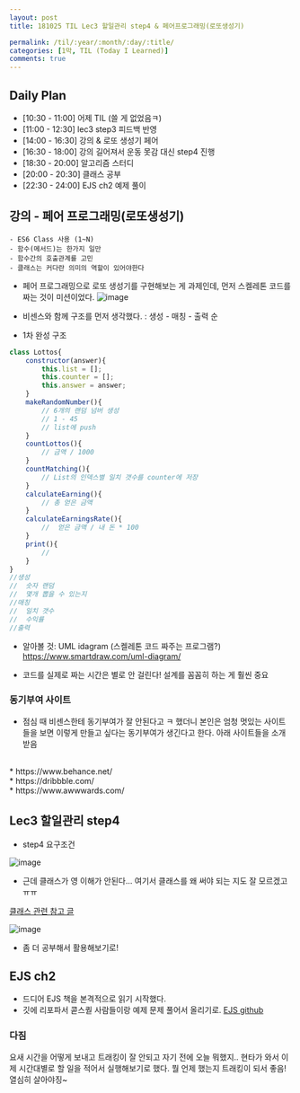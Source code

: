 ```yaml
---
layout: post
title: 181025 TIL Lec3 할일관리 step4 & 페어프로그래밍(로또생성기)

permalink: /til/:year/:month/:day/:title/
categories: [1막, TIL (Today I Learned)]
comments: true
---
```


## Daily Plan
- [10:30 - 11:00] 어제 TIL (쓸 게 없었음ㅋ)
- [11:00 - 12:30] lec3 step3 피드백 반영
- [14:00 - 16:30] 강의 & 로또 생성기 페어
- [16:30 - 18:00] 강의 길어져서 운동 못감 대신 step4 진행
- [18:30 - 20:00] 알고리즘 스터디
- [20:00 - 20:30] 클래스 공부
- [22:30 - 24:00] EJS ch2 예제 풀이

## 강의 - 페어 프로그래밍(로또생성기)

```text
- ES6 Class 사용 (1~N)
- 함수(메서드)는 한가지 일만
- 함수간의 호출관계를 고민 
- 클래스는 커다란 의미의 역할이 있어야한다
```

- 페어 프로그래밍으로 로또 생성기를 구현해보는 게 과제인데, 먼저 스켈레톤 코드를 짜는 것이 미션이었다.
![image](https://user-images.githubusercontent.com/40848630/47539232-36609600-d90a-11e8-8707-a83f32e0218c.png)

- 비센스와 함께 구조를 먼저 생각했다. 
: 생성 - 매칭 - 출력 순

- 1차 완성 구조

```javascript
class Lottos{
    constructor(answer){
        this.list = [];
        this.counter = [];
        this.answer = answer;
    }
    makeRandomNumber(){
        // 6개의 랜덤 넘버 생성
        // 1 - 45
        // list에 push
    }
    countLottos(){
        // 금액 / 1000
    }
    countMatching(){
        // List의 인덱스별 일치 갯수를 counter에 저장
    }
    calculateEarning(){
        // 총 얻은 금액
    }
    calculateEarningsRate(){
        //  얻은 금액 / 내 돈 * 100
    }
    print(){
        // 
    }
}
//생성
//  숫자 랜덤
//  몇개 뽑을 수 있는지
//매칭
//  일치 갯수
//  수익률
//출력
```

- 알아볼 것: UML idagram (스켈레톤 코드 짜주는 프로그램?) https://www.smartdraw.com/uml-diagram/

- 코드를 실제로 짜는 시간은 별로 안 걸린다! 설계를 꼼꼼히 하는 게 훨씬 중요 

### 동기부여 사이트

- 점심 때 비센스한테 동기부여가 잘 안된다고 ㅋ 했더니 본인은 엄청 멋있는 사이트들을 보면 이렇게 만들고 싶다는 동기부여가 생긴다고 한다. 아래 사이트들을 소개 받음
<br>
    * https://www.behance.net/<br>
    * https://dribbble.com/<br>
    * https://www.awwwards.com/<br>


## Lec3 할일관리 step4
- step4 요구조건 

![image](https://user-images.githubusercontent.com/40848630/47539422-5c3a6a80-d90b-11e8-815f-dddf3f14c1fb.png)

- 근데 클래스가 영 이해가 안된다... 여기서 클래스를 왜 써야 되는 지도 잘 모르겠고 ㅠㅠ 

[클래스 관련 참고 글](https://www.sitepoint.com/object-oriented-javascript-deep-dive-es6-classes/)

![image](https://user-images.githubusercontent.com/40848630/47539457-82600a80-d90b-11e8-989d-ba8b82387030.png)

- 좀 더 공부해서 활용해보기로!

## EJS ch2
- 드디어 EJS 책을 본격적으로 읽기 시작했다.
- 깃에 리포파서 콛스퀃 사람들이랑 예제 문제 풀어서 올리기로. [EJS github](https://github.com/childrenOfCrong/EJS_exercises)


### 다짐

 요새 시간을 어떻게 보내고 트래킹이 잘 안되고 자기 전에 오늘 뭐했지.. 현타가 와서 이제 시간대별로 할 일을 적어서 실행해보기로 했다. 뭘 언제 했는지 트래킹이 되서 좋음! 열심히 살아야징~ 
